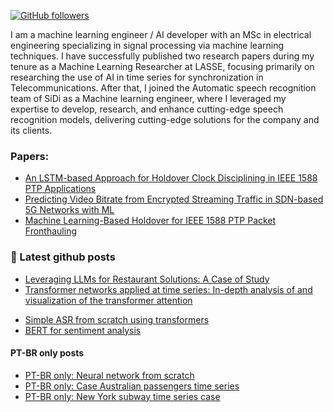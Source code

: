 <!---
Please consider starring the repo if you find this useful in any manner
or use it.
-->

<!---<a href="https://www.rishit.tech"><img src="https://github.com/Rishit-dagli/Rishit-dagli/blob/master/images/header_image.png" width="900"></a>-->
 
[![GitHub followers](https://img.shields.io/github/followers/rodgdutra?label=Follow&style=social)](https://github.com/rodgdutra) 

 I am a machine learning engineer / AI developer with an MSc in electrical engineering specializing in signal processing via machine learning techniques. I have successfully published two research papers during my tenure as a Machine Learning Researcher at LASSE, focusing primarily on researching the use of AI in time series for synchronization in Telecommunications. After that, I joined the Automatic speech recognition team of SiDi as a Machine learning engineer, where I leveraged my expertise to develop, research, and enhance cutting-edge speech recognition models, delivering cutting-edge solutions for the company and its clients.

### Papers:
- [An LSTM-based Approach for Holdover Clock Disciplining in IEEE 1588 PTP Applications](https://ieeexplore.ieee.org/document/9685776)
- [Predicting Video Bitrate from Encrypted Streaming Traffic in SDN-based 5G Networks with ML](https://ieeexplore.ieee.org/document/9647813)
- [Machine Learning-Based Holdover for IEEE 1588 PTP Packet Fronthauling](https://ieeexplore.ieee.org/document/10639118)


### 📕 Latest github posts
<!-- BLOG-POST-LIST:START -->
- [Leveraging LLMs for Restaurant Solutions: A Case of Study](https://github.com/rodgdutra/LLMs_for_restaurant_case/tree/main)
- [Transformer networks applied at time series: In-depth analysis of and visualization of the transformer attention](https://github.com/rodgdutra/neural_kaggle_store_item)
<!-- BLOG-POST-LIST:START
- [Transformer networks applied in non-intrusive energy power disagregation](https://github.com/rodgdutra/transformer-non-intrusive-power-disaggregation/blob/master/transformer_disaggregation_ex1.ipynb)  -->
- [Simple ASR from scratch using transformers](https://github.com/rodgdutra/ASR_transformer)
- [BERT for sentiment analysis](https://github.com/rodgdutra/transformer-sentiment-analysis)

#### PT-BR only posts
- [PT-BR only: Neural network from scratch](https://github.com/rodgdutra/Neural_network)
- [PT-BR only: Case Australian passengers time series](https://github.com/rodgdutra/Case-Australian-passengers-time-series)
- [PT-BR only: New York subway time series case](https://github.com/rodgdutra/case_nyc_subway)
<!-- BLOG-POST-LIST:END -->

<!--- 
### Tech communities

|Organizer|Organizer|Mentor|
|---------|---------|------|
|<a href="https://kotlinmumbai.tech"><img src="https://github.com/Rishit-dagli/Rishit-dagli/blob/master/communities/kotlin_mumbai.png" height="100px"></a>|<a href="https://community.mozilla.org/groups/mozilla-mumbai/"><img src="https://github.com/Rishit-dagli/Rishit-dagli/blob/master/communities/mozilla_mumbai.png" height="100px"></a>|<a href="https://www.meetup.com/tfugmumbai/"><img src="https://github.com/Rishit-dagli/Rishit-dagli/blob/master/communities/tfug_mumbai.png" height="100px"></a>|
-->

<!---
If you like what I do and want me to build more such projects, maybe considering supporting me on PayPal or buying me a coffee :pleading_face:

<a href="http://paypal.me/alpadagli" target="_blank"><img src="https://www.paypalobjects.com/en_US/i/btn/btn_donateCC_LG.gif"></a> &nbsp;&nbsp;
<a href="https://www.buymeacoffee.com/rishitdagli" target="_blank"><img src="https://www.buymeacoffee.com/assets/img/custom_images/orange_img.png" alt="Buy Me A Coffee" style="height: 41px !important;width: 174px !important;box-shadow: 0px 3px 2px 0px rgba(190, 190, 190, 0.5) !important;-webkit-box-shadow: 0px 3px 2px 0px rgba(190, 190, 190, 0.5) !important;" ></a>
-->
